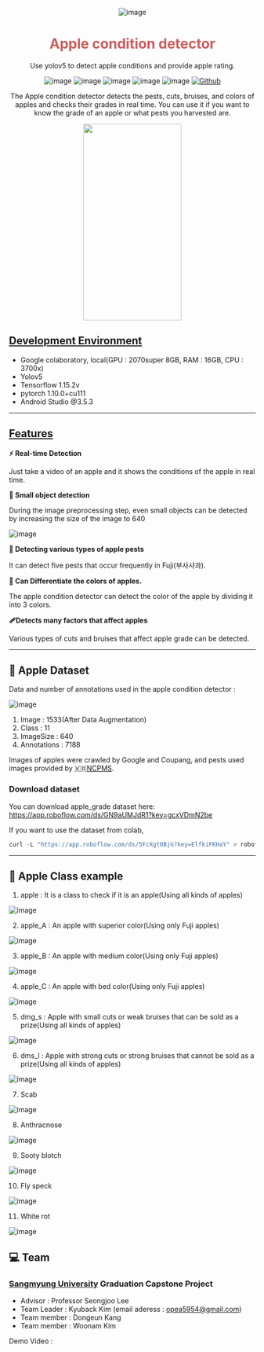 <div align="center">

![image](https://user-images.githubusercontent.com/68915940/143439231-ed220f69-6d8e-4d84-b049-51e4cb47b11d.png)
<h1><span style="color:indianred">Apple condition detector</span></h1>

<p align="center">
Use yolov5 to detect apple conditions and provide apple rating.

</p>

<div>

![image](https://img.shields.io/badge/yolov5-6.0-green)
![image](https://img.shields.io/badge/pytorch-1.10.0%2Bcu111-lightgrey)
![image](https://img.shields.io/badge/tensorflow-1.15.2v-orange)
![image](https://img.shields.io/badge/andorid%20studio-%403.5.3-blue)
![image](https://img.shields.io/badge/roboflow-labeling-red)
[![Github](https://flat.badgen.net/badge/icon/Q-100?icon=github&label)](https://github.com/Q-100)


</div>

The Apple condition detector detects the pests, cuts, bruises, and colors of apples and checks their grades in real time. You can use it if you want to know the grade of an apple or what pests you harvested are.
</div>
<div align="center">
<img src="https://user-images.githubusercontent.com/68915940/143449367-a05e0642-139b-4463-8008-a0bb3b81980a.png"  width="200" height="400"/>
</div>






## [Development Environment]()
- Google colaboratory, local(GPU : 2070super 8GB, RAM : 16GB, CPU : 3700x)
- Yolov5
- Tensorflow 1.15.2v
- pytorch 1.10.0+cu111
- Android Studio @3.5.3
- ---
## [Features]()

**⚡️ Real-time Detection**

Just take a video of an apple and it shows the conditions of the apple in real time.


**🐜 Small object detection**

During the image preprocessing step, even small objects can be detected by increasing the size of the image to 640

![image](https://user-images.githubusercontent.com/68915940/143448929-c3171db6-5a8a-41ba-a60b-5edb8e53061f.png)

**🍎 Detecting various types of apple pests**

It can detect five pests that occur frequently in Fuji(부사사과).

**🌈 Can Differentiate the colors of apples.**

The apple condition detector can detect the color of the apple by dividing it into 3 colors.

**‍🩹Detects many factors that affect apples**

Various types of cuts and bruises that affect apple grade can be detected.


----
## 📀 Apple Dataset

Data and number of annotations used in the apple condition detector :<br>



![image](https://user-images.githubusercontent.com/78460820/142620555-fe57cbc5-a21f-4496-bc2c-5ab80d9bbf04.png)

1. Image : 1533(After Data Augmentation)
2. Class : 11
3. ImageSize : 640
4. Annotations : 7188

Images of apples were crawled by Google and Coupang, and pests used images provided by 🇰🇷[NCPMS](https://ncpms.rda.go.kr/npms/ImageSearchDtlR2.np?kncrCode=FT010601&kncrNm=%EC%82%AC%EA%B3%BC&upperNm=%EA%B3%BC%EC%88%98&flagCode=S&queryFlag=A&nextAction=%2Fnpms%2FImageSearchDtlR2.np).

### Download dataset
You can download apple_grade dataset here: https://app.roboflow.com/ds/GN9aUMJdR1?key=gcxVDmN2be

If you want to use the dataset from colab,

```python
curl -L "https://app.roboflow.com/ds/5FcXgt0BjG?key=ElfkiFKHaY" > roboflow.zip; unzip roboflow.zip; rm roboflow.zip
```
-------
## 📀 Apple Class example
1. apple : It is a class to check if it is an apple(Using all kinds of apples)

![image](https://user-images.githubusercontent.com/68915940/143457063-853401a1-59e0-4479-8277-784838a2a5f1.png)

2. apple_A : An apple with superior color(Using only Fuji apples)

![image](https://user-images.githubusercontent.com/68915940/143457080-68842204-2bc1-4c3b-85ce-0f401523936c.png)

3. apple_B : An apple with medium color(Using only Fuji apples)

![image](https://user-images.githubusercontent.com/68915940/143457100-28bc1cf5-4a38-4dfe-91c7-ca8f3b580809.png)

4. apple_C : An apple with bed color(Using only Fuji apples)

![image](https://user-images.githubusercontent.com/68915940/143457118-f5259696-e1fb-4a7b-b9ff-018325113a92.png)

5. dmg_s : Apple with small cuts or weak bruises that can be sold as a prize(Using all kinds of apples)

![image](https://user-images.githubusercontent.com/68915940/143457137-12c01f15-0d7b-46db-8e51-c7ae73135e3d.png)

6. dms_l : Apple with strong cuts or strong bruises that cannot be sold as a prize(Using all kinds of apples)

![image](https://user-images.githubusercontent.com/68915940/143457157-c78e1174-9233-4d4c-96c3-5db7bb6fae4b.png)

7. Scab

![image](https://user-images.githubusercontent.com/68915940/143457168-277bdca6-5b15-4fd4-89e4-e88ea67105e3.png)

8. Anthracnose

![image](https://user-images.githubusercontent.com/68915940/143457194-c89d7ba9-07af-4c1e-a3ba-0ce8ac0113c2.png)

9. Sooty blotch

![image](https://user-images.githubusercontent.com/68915940/143457176-aeca2a35-2bed-4679-a6d4-bc4222b9dc20.png)

10. Fly speck

![image](https://user-images.githubusercontent.com/68915940/143457219-a4aef23d-78f2-46e8-9b54-20b05ebf4951.png)

11. White rot

![image](https://user-images.githubusercontent.com/68915940/143457209-e4d7dd97-5923-4ee6-880b-1b711baa6802.png)

## 💻 Team
### [Sangmyung University](https://www.smu.ac.kr/ko/index.do) Graduation Capstone Project

- Advisor : Professor Seongjoo Lee
- Team Leader : Kyuback Kim (email aderess : opea5954@gmail.com)
- Team member : Dongeun Kang
- Team member : Woonam Kim

Demo Video : 



